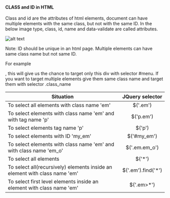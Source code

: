 #### CLASS and ID in HTML

Class and id are the attributes of html elements, document can have multiple elements with the same class, but not with the same ID. 
In the below image type, class, id, name and data-validate are called attributes. 

![alt text](http://uikindle.com/jquery/attr.PNG "HTML tag")

Note: ID should be unique in an html page. Multiple elements can have same class name but not same ID.

For example <div id="menu">, this will give us the chance to target only this div with selector #menu. If you want to target multiple elements give them same class name and target them with selector .class_name

| Situation     | JQuery selector|
| ------------- |:-------------:|
| To select all elements with class name 'em'	     | $('.em') |
| To select elements with class name 'em' and with tag name 'p'	      | $('p.em')   |
| To select elements tag name 'p'	 | $('p')    |
| To select elements with ID 'my_em'| $('#my_em') |
| To select elements with class name 'em' and with class name 'em_o'| $('.em.em_o') |
|To select all elements	|  $('*') |
| To select all(recursively) elements inside an element with class name 'em' | $('.em').find('*') | 
|To select first level elements inside an element with class name 'em'	|$('.em>*')|
